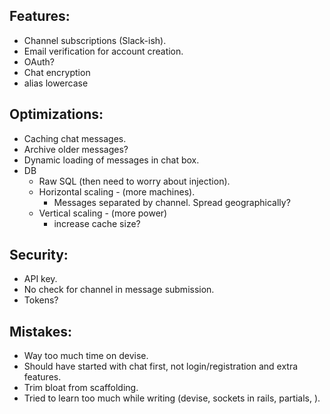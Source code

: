 Features:
--------
* Channel subscriptions (Slack-ish).
* Email verification for account creation.
* OAuth?
* Chat encryption
* alias lowercase

Optimizations:
--------------
* Caching chat messages.
* Archive older messages?
* Dynamic loading of messages in chat box.
* DB
  * Raw SQL (then need to worry about injection).
  * Horizontal scaling - (more machines).
    * Messages separated by channel. Spread geographically?
  * Vertical scaling - (more power)
    * increase cache size?

Security:
---------
* API key.
* No check for channel in message submission.
* Tokens?

Mistakes:
---------
* Way too much time on devise.
* Should have started with chat first, not login/registration and extra
  features.
* Trim bloat from scaffolding.
* Tried to learn too much while writing (devise, sockets in rails, partials, ).
